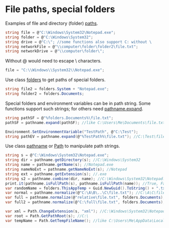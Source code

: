 # File paths, special folders
Examples of file and directory (folder) <a href='https://www.google.com/search?q=File+path+formats+on+Windows'>paths</a>.

```csharp
string file = @"C:\Windows\System32\Notepad.exe";
string folder = @"C:\Windows\System32";
string drive = @"C:\"; //some functions also support C: without \
string networkFile = @"\\computer\folder\folder2\file.txt";
string networkDrive = @"\\computer\folder\";
```

Without @ would need to escape \ characters.

```csharp
file = "C:\\Windows\\System32\\Notepad.exe";
```

Use class <a href='/api/Au.folders.html'>folders</a> to get paths of special folders.

```csharp
string file2 = folders.System + "Notepad.exe";
string folder2 = folders.Documents;
```

Special folders and environment variables can be in path string. Some functions support such strings; for others need <a href='/api/Au.pathname.expand.html'>pathname.expand</a>.

```csharp
string pathSF = @"%folders.Documents%\file.txt";
pathSF = pathname.expand(pathSF); //like C:\Users\Me\Documents\file.txt

Environment.SetEnvironmentVariable("TestPath", @"C:\Test");
string pathEV = pathname.expand(@"%TestPath%\file.txt"); //C:\Test\file.txt
```

Use class <a href='/api/Au.pathname.html'>pathname</a> or <a href='https://www.google.com/search?q=System.IO.Path+class'>Path</a> to manipulate path strings.

```csharp
string s = @"C:\Windows\System32\Notepad.exe";
string dir = pathname.getDirectory(s); //C:\Windows\System32
string name = pathname.getName(s); //Notepad.exe
string nameNoExt = pathname.getNameNoExt(s); //Notepad
string ext = pathname.getExtension(s); //.exe
string s2 = pathname.combine(dir, name); //C:\Windows\System32\Notepad.exe
print.it(pathname.isFullPath(s), pathname.isFullPath(name)); //True, False
var randomName = folders.ThisAppTemp + Guid.NewGuid().ToString() + ".txt"; //like C:\Users\Me\AppData\Local\Temp\Au\22bb3821-dae5-4ac2-94b5-363a22dbf40d.txt
var normal = pathname.normalize(@"C:\A\B\..\C\file.txt"); //C:\A\C\file.txt
var full = pathname.normalize(@"relative\file.txt", folders.Documents); //C:\Users\G\Documents\relative\file.txt
var full2 = pathname.normalize(@"C:\full\file.txt", folders.Documents); //C:\full\file.txt

var xml = Path.ChangeExtension(s, "xml"); //C:\Windows\System32\Notepad.xml
var root = Path.GetPathRoot(s); //C:\
var tempName = Path.GetTempFileName(); //like C:\Users\Me\AppData\Local\Temp\tmpDC9E.tmp
```

